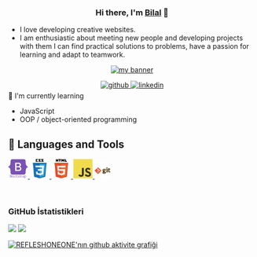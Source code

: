 <h3 align="center">
 Hi there, I'm <a href="#" target="_blank" rel="noreferrer">Bilal</a> 👋
</h3>

- I love developing creative websites.
- I am enthusiastic about meeting new people and developing projects with them
  I can find practical solutions to problems, have a passion for learning and adapt to teamwork.

<p align="center">
  <a href="#" target="_blank" rel="noreferrer"><img src="https://smartpro.com.tr/wp-content/uploads/2020/02/javascript-nedir-javascript-kodlari.jpg" alt="my banner"></a>
</p>
<div align="center">
   
   <a href="https://github.com/REFLESHONEONE" target="_blank">
      <img src=https://img.shields.io/badge/github-%2324292e.svg?&style=for-the-badge&logo=github&logoColor=white alt=github style="margin-bottom: 5px;" />
   </a>
   </a>
   <a href="https://linkedin.com/in/" target="_blank">
      <img src=https://img.shields.io/badge/linkedin-%231E77B5.svg?&style=for-the-badge&logo=linkedin&logoColor=white alt=linkedin style="margin-bottom: 5px;" />
   </a>
   </div>
🌱 I'm currently learning

- JavaScript
- OOP / object-oriented programming

## 💼 Languages and Tools

<p align="left" dir="auto"> <a href="https://getbootstrap.com" rel="nofollow"> <img src="https://raw.githubusercontent.com/devicons/devicon/master/icons/bootstrap/bootstrap-plain-wordmark.svg" alt="bootstrap" width="40" height="40" style="max-width: 100%;"> </a> <a href="https://www.w3schools.com/css/" rel="nofollow"> <img src="https://raw.githubusercontent.com/devicons/devicon/master/icons/css3/css3-original-wordmark.svg" alt="css3" width="40" height="40" style="max-width: 100%;"> </a>  <a href="https://www.w3.org/html/" rel="nofollow"> <img src="https://raw.githubusercontent.com/devicons/devicon/master/icons/html5/html5-original-wordmark.svg" alt="html5" width="40" height="40" style="max-width: 100%;"> </a> <a href="https://developer.mozilla.org/en-US/docs/Web/JavaScript" rel="nofollow"> <img src="https://raw.githubusercontent.com/devicons/devicon/master/icons/javascript/javascript-original.svg" alt="javascript" width="40" height="40" style="max-width: 100%;"> </a> <a href="https://reactjs.org/" rel="nofollow"> <img height="32" src="https://raw.githubusercontent.com/github/explore/80688e429a7d4ef2fca1e82350fe8e3517d3494d/topics/git/git.png" style="max-width: 100%;"></a> </a> </p>
<br>

<h3 align="left">GitHub İstatistikleri</h3>

<p hizalama="sol">
   <img width="48%" src="https://github-readme-stats.vercel.app/api?username=REFLESHONEONE&show_icons=true&theme=tokyonight" />
   <img width="%48" src="https://github-readme-streak-stats.herokuapp.com/?user=REFLESHONEONE&theme=tokyonight" />
   
   [![ REFLESHONEONE'nın github aktivite grafiği ](https://activity-graph.herokuapp.com/graph?username=REFLESHONEONE&theme=react-dark)](https://git.io/REFLESHONEONE)
</p>

